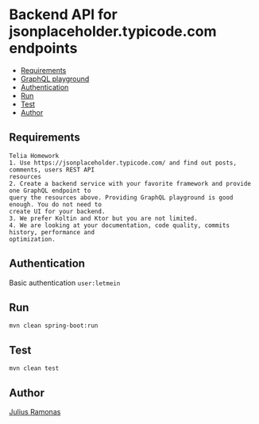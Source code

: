 # Backend API for jsonplaceholder.typicode.com endpoints

* [Requirements](#requirements)
* [GraphQL playground](http://localhost:8080/graphiql?path=/graphql)
* [Authentication](#authentication)
* [Run](#run)
* [Test](#test)
* [Author](author)

## Requirements
    Telia Homework
    1. Use https://jsonplaceholder.typicode.com/ and find out posts, comments, users REST API
    resources
    2. Create a backend service with your favorite framework and provide one GraphQL endpoint to
    query the resources above. Providing GraphQL playground is good enough. You do not need to
    create UI for your backend.
    3. We prefer Koltin and Ktor but you are not limited.
    4. We are looking at your documentation, code quality, commits history, performance and
    optimization.

## Authentication
Basic authentication
`user:letmein`

## Run
    mvn clean spring-boot:run

## Test
    mvn clean test

## Author
[Julius Ramonas](mailto:julius@ramonas.xyz)
